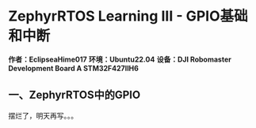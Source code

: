 # ZephyrRTOS Learning III - GPIO基础和中断

**作者：EclipseaHime017**
**环境：Ubuntu22.04**
**设备：DJI Robomaster Development Board A STM32F427IIH6**

## 一、ZephyrRTOS中的GPIO

摆烂了，明天再写。。。  
